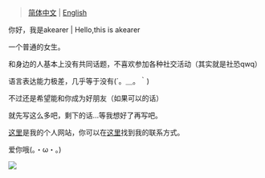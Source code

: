 > [简体中文](https://github.com/akearer/akearer/blob/main/README.md) | [English](https://github.com/akearer/akearer/blob/main/README(en).md)

你好，我是akearer | Hello,this is akearer

一个普通的女生。

和身边的人基本上没有共同话题，不喜欢参加各种社交活动（其实就是社恐qwq）

语言表达能力极差，几乎等于没有(´。＿。｀)

不过还是希望能和你成为好朋友（如果可以的话）

就先写这么多吧，剩下的话…等我想好了再写吧。

[这里](https://akearer.pages.dev)是我的个人网站，你可以在[这里](https://github.com/akearer/akearer/blob/main/contact%20details.md)找到我的联系方式。

爱你哦(。・ω・。)

![](https://cdn.jsdelivr.net/gh/akearer/akearer@main/imgs/56.png)
